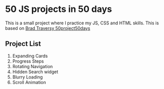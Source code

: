 # 50 JS projects in 50 days

This is a small project where I practice my JS, CSS and HTML skills. This is based on [Brad Traversy 50project50days](https://github.com/bradtraversy/50projects50days)

## Project List

1. Expanding Cards
2. Progress Steps
3. Rotating Navigation
4. Hidden Search widget
5. Blurry Loading
6. Scroll Animation
